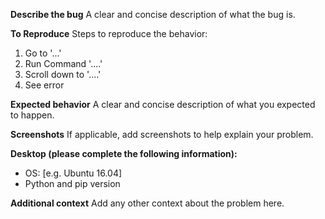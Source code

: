 
**Describe the bug**
A clear and concise description of what the bug is.

**To Reproduce**
Steps to reproduce the behavior:
1. Go to '...'
2. Run Command '....'
3. Scroll down to '....'
4. See error

**Expected behavior**
A clear and concise description of what you expected to happen.

**Screenshots**
If applicable, add screenshots to help explain your problem.

**Desktop (please complete the following information):**
 - OS: [e.g. Ubuntu 16.04]
 - Python and pip version

**Additional context**
Add any other context about the problem here.
